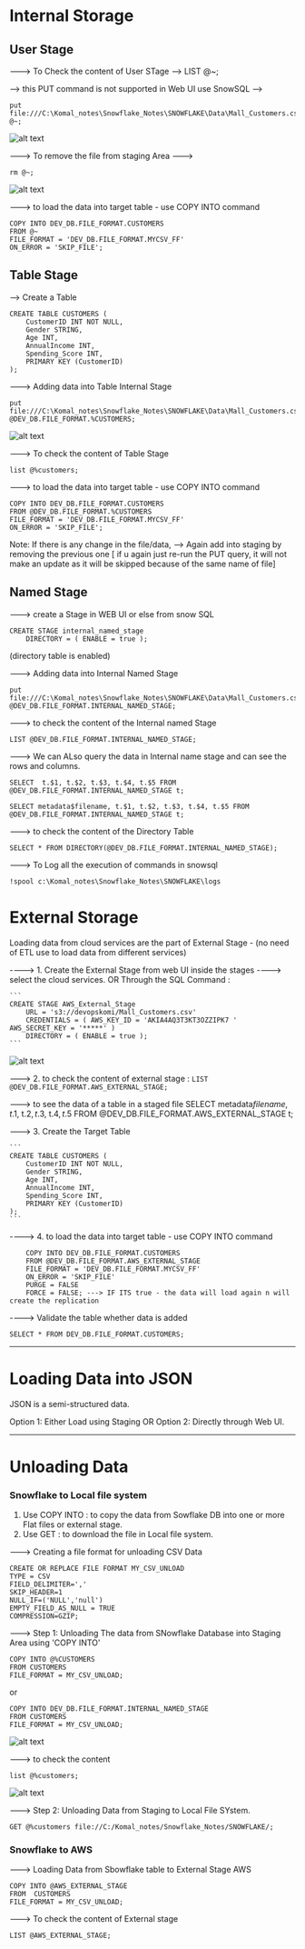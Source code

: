 
# Internal Storage
## User Stage

---> To Check the content of User STage -->
LIST @~;

--> this PUT command is not supported in Web UI use SnowSQL -->
```
put file:///C:\Komal_notes\Snowflake_Notes\SNOWFLAKE\Data\Mall_Customers.csv @~;
```

![alt text](../output_screenshot/user_stage.png)

---> To remove the file from staging Area --->
```
rm @~;
```
![alt text](../output_screenshot/remove_user_stage.png)

---> to load the data into target table  - use COPY INTO command
```
COPY INTO DEV_DB.FILE_FORMAT.CUSTOMERS
FROM @~
FILE_FORMAT = 'DEV_DB.FILE_FORMAT.MYCSV_FF'
ON_ERROR = 'SKIP_FILE';
```

## Table Stage

--> Create a Table
```
CREATE TABLE CUSTOMERS (
    CustomerID INT NOT NULL,
    Gender STRING,
    Age INT,
    AnnualIncome INT,
    Spending_Score INT,
    PRIMARY KEY (CustomerID)
);
```

---> Adding data into Table Internal Stage

```
put file:///C:\Komal_notes\Snowflake_Notes\SNOWFLAKE\Data\Mall_Customers.csv @DEV_DB.FILE_FORMAT.%CUSTOMERS;
```

![alt text](../output_screenshot/Table_stage.png)

---> To check the content of Table Stage
```
list @%customers;
```

---> to load the data into target table  - use COPY INTO command
```
COPY INTO DEV_DB.FILE_FORMAT.CUSTOMERS
FROM @DEV_DB.FILE_FORMAT.%CUSTOMERS
FILE_FORMAT = 'DEV_DB.FILE_FORMAT.MYCSV_FF'
ON_ERROR = 'SKIP_FILE';
```
Note:
If there is any change in the file/data, --> Again add into staging by removing the previous one
[ if u again just re-run the PUT query, it will not make an update as it will be skipped because of the same name of file]


## Named Stage

---> create a Stage in WEB UI or else from snow SQL

```
CREATE STAGE internal_named_stage 
	DIRECTORY = ( ENABLE = true ); 
```
(directory table is enabled)

---> Adding data into  Internal Named Stage

```
put file:///C:\Komal_notes\Snowflake_Notes\SNOWFLAKE\Data\Mall_Customers.csv @DEV_DB.FILE_FORMAT.INTERNAL_NAMED_STAGE;
```
---> to check the content of the Internal named Stage
```
LIST @DEV_DB.FILE_FORMAT.INTERNAL_NAMED_STAGE;
```

---> We can ALso query the data in Internal name stage and can see the rows and columns.
```
SELECT  t.$1, t.$2, t.$3, t.$4, t.$5 FROM @DEV_DB.FILE_FORMAT.INTERNAL_NAMED_STAGE t;
```
```
SELECT metadata$filename, t.$1, t.$2, t.$3, t.$4, t.$5 FROM @DEV_DB.FILE_FORMAT.INTERNAL_NAMED_STAGE t;
```

---> to check the content of the Directory Table
```
SELECT * FROM DIRECTORY(@DEV_DB.FILE_FORMAT.INTERNAL_NAMED_STAGE);
```

---> To Log all the execution of commands in snowsql
```
!spool c:\Komal_notes\Snowflake_Notes\SNOWFLAKE\logs
```

# External Storage

Loading data from cloud services are the part of External Stage - (no need of ETL use to load data from different services)

----> 1. Create the External Stage from web UI inside the stages ----> select the cloud services.
            OR
        Through the SQL Command :

    ```
    CREATE STAGE AWS_External_Stage 
        URL = 's3://devopskomi/Mall_Customers.csv' 
        CREDENTIALS = ( AWS_KEY_ID = 'AKIA4AQ3T3KT3OZZIPK7 ' AWS_SECRET_KEY = '*****' ) 
        DIRECTORY = ( ENABLE = true );
    ```

![alt text](../output_screenshot/External_AWS_Stage.png)

---> 2. to check the content of external stage : 
    ```
    LIST @DEV_DB.FILE_FORMAT.AWS_EXTERNAL_STAGE;
    ```

---> to see the data of a table in a staged file
SELECT metadata$filename, t.$1, t.$2, t.$3, t.$4, t.$5 FROM @DEV_DB.FILE_FORMAT.AWS_EXTERNAL_STAGE t;

---> 3. Create the Target Table

    ```
    CREATE TABLE CUSTOMERS (
        CustomerID INT NOT NULL,
        Gender STRING,
        Age INT,
        AnnualIncome INT,
        Spending_Score INT,
        PRIMARY KEY (CustomerID)
    );
    ```
----> 4. to load the data into target table  - use COPY INTO command
```
    COPY INTO DEV_DB.FILE_FORMAT.CUSTOMERS
    FROM @DEV_DB.FILE_FORMAT.AWS_EXTERNAL_STAGE
    FILE_FORMAT = 'DEV_DB.FILE_FORMAT.MYCSV_FF'
    ON_ERROR = 'SKIP_FILE'
    PURGE = FALSE
    FORCE = FALSE; ---> IF ITS true - the data will load again n will create the replication
```

----> Validate the table whether data is added
```
SELECT * FROM DEV_DB.FILE_FORMAT.CUSTOMERS;
```
-------------------------------------------------------------------------------------------------------------

# Loading Data into JSON

 JSON is a semi-structured data. 

 Option 1: Either Load using Staging
        OR
 Option 2: Directly through Web UI.

---------------------------------------------------------------------------------------------------------------

# Unloading Data

### Snowflake to Local file system
1. Use COPY INTO <LOCATION> : to copy the data from Sowflake DB into one or more Flat files or external stage.
2. Use GET : to download the  file in Local file system.

---> Creating a file format for unloading CSV Data
```
CREATE OR REPLACE FILE FORMAT MY_CSV_UNLOAD
TYPE = CSV
FIELD_DELIMITER=','
SKIP_HEADER=1
NULL_IF=('NULL','null')
EMPTY_FIELD_AS_NULL = TRUE
COMPRESSION=GZIP;
```

---> Step 1:  Unloading The data from SNowflake Database into Staging Area using 'COPY INTO'
```
COPY INTO @%CUSTOMERS
FROM CUSTOMERS
FILE_FORMAT = MY_CSV_UNLOAD;
```

or

```
COPY INTO DEV_DB.FILE_FORMAT.INTERNAL_NAMED_STAGE
FROM CUSTOMERS
FILE_FORMAT = MY_CSV_UNLOAD;
```
![alt text](../output_screenshot/uNLOADINGcsv1.png)

---> to check the content 
```
list @%customers;
```
![alt text](../output_screenshot/UnloadingCheckContent.png)


---> Step 2: Unloading Data from Staging to Local File SYstem.
```
GET @%customers file://C:/Komal_notes/Snowflake_Notes/SNOWFLAKE/;
```

### Snowflake to AWS

---> Loading Data from Sbowflake table to External Stage AWS
```
COPY INTO @AWS_EXTERNAL_STAGE
FROM  CUSTOMERS
FILE_FORMAT = MY_CSV_UNLOAD;
```

---> To check the content of External stage
```
LIST @AWS_EXTERNAL_STAGE;
```